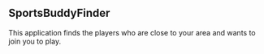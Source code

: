 ## SportsBuddyFinder

This application finds the players who are close to your area and wants to join you to play.
